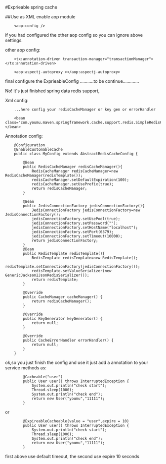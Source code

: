 #Exprieable spring cache 

##Use as XML
enable aop module 
        
        <aop:config />
        
if you had configured the other aop config so you can ignore above settings.

other aop config:
        
        <tx:annotation-driven transaction-manager="transactionManager"></tx:annotation-driven>
        
        <aop:aspectj-autoproxy ></aop:aspectj-autoproxy>
        
final configure the ExprieableConfig
...........to be continue.............


No! It's just finished spring data redis support, 

Xml config:

        ...here config your redisCacheManager or key gen or errorHandler
        
        <bean class="com.youmu.maven.springframework.cache.support.redis.SimpleRedisCacheConfig"></bean>
        
Annotation config:
        

        @Configuration
        @EnableCustomableCache
        public class MyConfig extends AbstractRedisCacheConfig {
        
        	@Bean
        	public RedisCacheManager redisCacheManager(){
        		RedisCacheManager redisCacheManager=new RedisCacheManager(redisTemplate());
        		redisCacheManager.setDefaultExpiration(100);
        		redisCacheManager.setUsePrefix(true);
        		return redisCacheManager;
        	}
        
        	@Bean
        	public JedisConnectionFactory jedisConnectionFactory(){
        		JedisConnectionFactory jedisConnectionFactory=new JedisConnectionFactory();
        		jedisConnectionFactory.setUsePool(true);
        		jedisConnectionFactory.setPassword("");
        		jedisConnectionFactory.setHostName("localhost");
        		jedisConnectionFactory.setPort(6379);
        		jedisConnectionFactory.setTimeout(10000);
        		return jedisConnectionFactory;
        	}
        	@Bean
        	public RedisTemplate redisTemplate(){
        		RedisTemplate redisTemplate=new RedisTemplate();
        		redisTemplate.setConnectionFactory(jedisConnectionFactory());
        		redisTemplate.setValueSerializer(new GenericJackson2JsonRedisSerializer());
        		return redisTemplate;
        	}
        
        	@Override
        	public CacheManager cacheManager() {
        		return redisCacheManager();
        	}
        
        	@Override
        	public KeyGenerator keyGenerator() {
        		return null;
        	}
        
        	@Override
        	public CacheErrorHandler errorHandler() {
        		return null;
        	}
        }


ok,so you just finish the config and use it just add a annotation to your service methods as:

        	@Cacheable("user")
        	public User user() throws InterruptedException {
        		System.out.println("check start");
        		Thread.sleep(1000);
        		System.out.println("check end");
        		return new User("youmu","11111");
        	}
        	
or

            @ExpireableCacheable(value = "user",expire = 10)
            public User user() throws InterruptedException {
                System.out.println("check start");
                Thread.sleep(1000);
                System.out.println("check end");
                return new User("youmu","11111");
            }
first above use default timeout, the second use expire 10 seconds